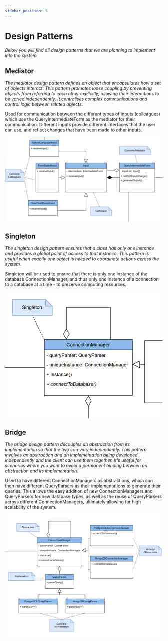 ```yaml
---
sidebar_position: 5
---
```


# Design Patterns
*Below you will find all design patterns that we are planning to implement into the system*

## Mediator

*The mediator design pattern defines an object that encapsulates how a set of objects interact. This pattern promotes loose coupling by preventing objects from referring to each other explicitly, allowing their interactions to be varied independently. It centralises complex communications and control logic between related objects.*

Used for communication between the different types of inputs (colleagues) which use the QueryIntermediateForm as the mediator for their communication. Different inputs provide different interfaces that the user can use, and reflect changes that have been made to other inputs.

![QBee Mediator Design Pattern](./../../../../static/img/Version2/QBEEMediator.png)

## Singleton

*The singleton design pattern ensures that a class has only one instance and provides a global point of access to that instance. This pattern is useful when exactly one object is needed to coordinate actions across the system.*

Singleton will be used to ensure that there is only one instance of the database ConnectionManager, and thus only one instance of a connection to a database at a time - to preserve computing resources.

![QBee Singleton Design Pattern](./../../../../static/img/Version2/QBEESingleton.png)

## Bridge

*The bridge design pattern decouples an abstraction from its implementation so that the two can vary independently. This pattern involves an abstraction and an implementation being developed independently and the client can use them together. It's useful for scenarios where you want to avoid a permanent binding between an abstraction and its implementation.*

Used to have different ConnectionManagers as abstractions, which can then have different QueryParsers as their implementations to generate their queries. This allows the easy addition of new ConnectionManagers and QueryParsers for new database types, as well as the reuse of QueryParsers across different ConnectionManagers, ultimately allowing for high scalability of the system.

![QBee Bridge Design Pattern](./../../../../static/img/Version2/QBEEBridge.png)